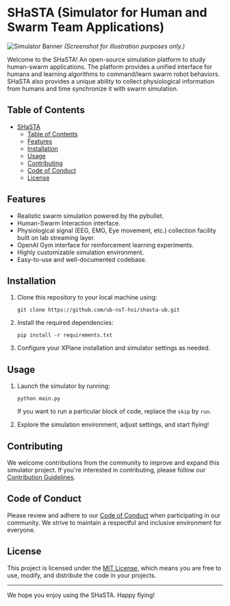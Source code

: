 # SHaSTA (Simulator for Human and Swarm Team Applications)

![Simulator Banner](docs/images/cessna.png)
*(Screenshot for illustration purposes only.)*

Welcome to the SHaSTA! An open-source simulation platform to study human-swarm applications. The platform provides a unified interface for humans and learning algorithms to command/learn swarm robot behaviors. SHaSTA also provides a unique ability to collect physiological information from humans and time synchronize it with swarm simulation.


## Table of Contents

- [SHaSTA](#shasta)
  - [Table of Contents](#table-of-contents)
  - [Features](#features)
  - [Installation](#installation)
  - [Usage](#usage)
  - [Contributing](#contributing)
  - [Code of Conduct](#code-of-conduct)
  - [License](#license)

## Features

- Realistic swarm simulation powered by the pybullet.
- Human-Swarm Interaction interface.
- Physiological signal (EEG, EMG, Eye movement, etc.) collection facility built on lab streaming layer.
- OpenAI Gym interface for reinforcement learning experiments.
- Highly customizable simulation environment.
- Easy-to-use and well-documented codebase.

## Installation

1. Clone this repository to your local machine using:

   ```
   git clone https://github.com/ub-nsf-hsi/shasta-ub.git

   ```

2. Install the required dependencies:

   ```
   pip install -r requirements.txt
   ```

3. Configure your XPlane installation and simulator settings as needed.

## Usage

1. Launch the simulator by running:

   ```
   python main.py
   ```
   If you want to run a particular block of code, replace the `skip` by `run`.

2. Explore the simulation environment, adjust settings, and start flying!


## Contributing

We welcome contributions from the community to improve and expand this simulator project. If you're interested in contributing, please follow our [Contribution Guidelines](CONTRIBUTING.md).

## Code of Conduct

Please review and adhere to our [Code of Conduct](CODE_OF_CONDUCT.md) when participating in our community. We strive to maintain a respectful and inclusive environment for everyone.

## License

This project is licensed under the [MIT License](LICENSE), which means you are free to use, modify, and distribute the code in your projects.

---

We hope you enjoy using the SHaSTA. Happy flying!

